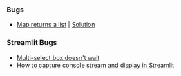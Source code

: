### Bugs 
- [Map returns a list](https://discuss.huggingface.co/t/map-with-a-tokenizer-does-not-return-pytorch-tensors/51723) | [Solution](https://huggingface.co/docs/datasets/process#format)




### Streamlit Bugs
- [Multi-select box doesn't wait](https://discuss.streamlit.io/t/multiselect-selectbox-doesnt-wait-after-first-selection/13378)
- [How to capture console stream and display in Streamlit](https://discuss.streamlit.io/t/how-to-capture-console-stream-and-display-in-streamlit/52783)
